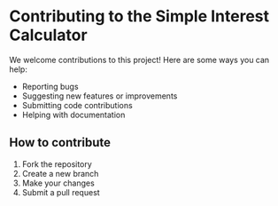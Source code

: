 # Contributing to the Simple Interest Calculator

We welcome contributions to this project! Here are some ways you can help:

- Reporting bugs
- Suggesting new features or improvements
- Submitting code contributions
- Helping with documentation

## How to contribute
1. Fork the repository
2. Create a new branch
3. Make your changes
4. Submit a pull request

